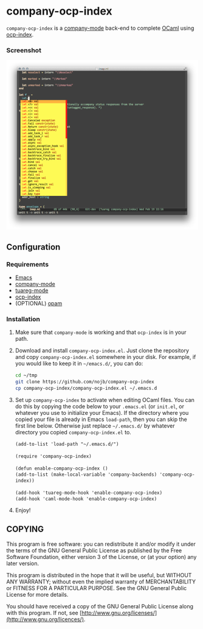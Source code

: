 # company-ocp-index #

`company-ocp-index` is a [company-mode](http://company-mode.github.io) back-end
to complete [OCaml](http://caml.inria.fr) using
[ocp-index](https://github.com/OCamlPro/ocp-index).

### Screenshot ###

![](screenshot.png)

## Configuration ##

### Requirements ###

* [Emacs](http://www.gnu.org/software/emacs/)
* [company-mode](http://company-mode.github.io)
* [tuareg-mode](https://github.com/ocaml/tuareg)
* [ocp-index](https://github.com/OCamlPro/ocp-index)
* (OPTIONAL) [opam](http://opam.ocaml.org)

### Installation ###

1. Make sure that `company-mode` is working and that `ocp-index` is in your path.

2. Download and install `company-ocp-index.el`. Just clone the repository
and copy `company-ocp-index.el` somewhere in your disk. For example, if you would
like to keep it in `~/emacs.d/`, you can do:

    ```sh
    cd ~/tmp
    git clone https://github.com/nojb/company-ocp-index
    cp company-ocp-index/company-ocp-index.el ~/.emacs.d
    ```

3. Set up `company-ocp-index` to activate when editing OCaml files. You can do
this by copying the code below to your `.emacs.el` (or `init.el`, or whatever
you use to initialize your Emacs).  If the directory where you copied your file
is already in Emacs `load-path`, then you can skip the first line
below. Otherwise just replace `~/.emacs.d/` by whatever directory you copied
`company-ocp-index.el` to.

    ```elisp
    (add-to-list 'load-path "~/.emacs.d/")

    (require 'company-ocp-index)

    (defun enable-company-ocp-index ()
    (add-to-list (make-local-variable 'company-backends) 'company-ocp-index))

    (add-hook 'tuareg-mode-hook 'enable-company-ocp-index)
    (add-hook 'caml-mode-hook 'enable-company-ocp-index)
    ```

4. Enjoy!

## COPYING ##

This program is free software: you can redistribute it and/or modify
it under the terms of the GNU General Public License as published by
the Free Software Foundation, either version 3 of the License, or
(at your option) any later version.

This program is distributed in the hope that it will be useful,
but WITHOUT ANY WARRANTY; without even the implied warranty of
MERCHANTABILITY or FITNESS FOR A PARTICULAR PURPOSE.  See the
GNU General Public License for more details.

You should have received a copy of the GNU General Public License
along with this program.  If not, see [http://www.gnu.org/licenses/](http://www.gnu.org/licences/).
